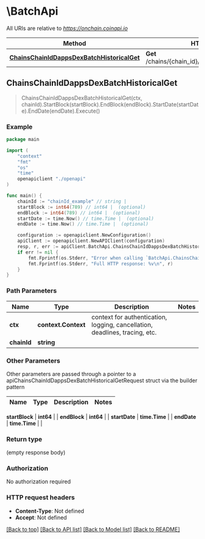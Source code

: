 # \BatchApi

All URIs are relative to *https://onchain.coinapi.io*

Method | HTTP request | Description
------------- | ------------- | -------------
[**ChainsChainIdDappsDexBatchHistoricalGet**](BatchApi.md#ChainsChainIdDappsDexBatchHistoricalGet) | **Get** /chains/{chain_id}/dapps/dex/batch/historical | 



## ChainsChainIdDappsDexBatchHistoricalGet

> ChainsChainIdDappsDexBatchHistoricalGet(ctx, chainId).StartBlock(startBlock).EndBlock(endBlock).StartDate(startDate).EndDate(endDate).Execute()



### Example

```go
package main

import (
    "context"
    "fmt"
    "os"
    "time"
    openapiclient "./openapi"
)

func main() {
    chainId := "chainId_example" // string | 
    startBlock := int64(789) // int64 |  (optional)
    endBlock := int64(789) // int64 |  (optional)
    startDate := time.Now() // time.Time |  (optional)
    endDate := time.Now() // time.Time |  (optional)

    configuration := openapiclient.NewConfiguration()
    apiClient := openapiclient.NewAPIClient(configuration)
    resp, r, err := apiClient.BatchApi.ChainsChainIdDappsDexBatchHistoricalGet(context.Background(), chainId).StartBlock(startBlock).EndBlock(endBlock).StartDate(startDate).EndDate(endDate).Execute()
    if err != nil {
        fmt.Fprintf(os.Stderr, "Error when calling `BatchApi.ChainsChainIdDappsDexBatchHistoricalGet``: %v\n", err)
        fmt.Fprintf(os.Stderr, "Full HTTP response: %v\n", r)
    }
}
```

### Path Parameters


Name | Type | Description  | Notes
------------- | ------------- | ------------- | -------------
**ctx** | **context.Context** | context for authentication, logging, cancellation, deadlines, tracing, etc.
**chainId** | **string** |  | 

### Other Parameters

Other parameters are passed through a pointer to a apiChainsChainIdDappsDexBatchHistoricalGetRequest struct via the builder pattern


Name | Type | Description  | Notes
------------- | ------------- | ------------- | -------------

 **startBlock** | **int64** |  | 
 **endBlock** | **int64** |  | 
 **startDate** | **time.Time** |  | 
 **endDate** | **time.Time** |  | 

### Return type

 (empty response body)

### Authorization

No authorization required

### HTTP request headers

- **Content-Type**: Not defined
- **Accept**: Not defined

[[Back to top]](#) [[Back to API list]](../README.md#documentation-for-api-endpoints)
[[Back to Model list]](../README.md#documentation-for-models)
[[Back to README]](../README.md)

